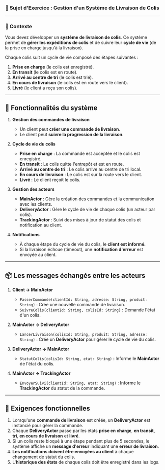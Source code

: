 ### 📘 **Sujet d'Exercice : Gestion d'un Système de Livraison de Colis**

---

### 🎯 **Contexte**  
Vous devez développer un **système de livraison de colis**. Ce système permet de **gérer les expéditions de colis** et de suivre leur **cycle de vie** (de la prise en charge jusqu'à la livraison). 

Chaque colis suit un cycle de vie composé des étapes suivantes :  
1. **Prise en charge** (le colis est enregistré).  
2. **En transit** (le colis est en route).  
3. **Arrivé au centre de tri** (le colis est trié).  
4. **En cours de livraison** (le colis est en route vers le client).  
5. **Livré** (le client a reçu son colis).  

---

## **🧩 Fonctionnalités du système**
1. **Gestion des commandes de livraison**  
   - Un client peut **créer une commande de livraison**.  
   - Le client peut **suivre la progression de la livraison**.  

2. **Cycle de vie du colis**  
   - **Prise en charge** : La commande est acceptée et le colis est enregistré.  
   - **En transit** : Le colis quitte l'entrepôt et est en route.  
   - **Arrivé au centre de tri** : Le colis arrive au centre de tri local.  
   - **En cours de livraison** : Le colis est sur la route vers le client.  
   - **Livré** : Le client reçoit le colis.  

3. **Gestion des acteurs**  
   - **MainActor** : Gère la création des commandes et la communication avec les clients.  
   - **DeliveryActor** : Gère le cycle de vie de chaque colis (un acteur par colis).  
   - **TrackingActor** : Suivi des mises à jour de statut des colis et notification au client.  

4. **Notifications**  
   - À chaque étape du cycle de vie du colis, le **client est informé**.  
   - Si la livraison échoue (timeout), une **notification d'erreur** est envoyée au client.  

---

## **📦 Les messages échangés entre les acteurs**
1. **Client -> MainActor**  
   - `PasserCommande(clientId: String, adresse: String, produit: String)` : Crée une nouvelle commande de livraison.  
   - `SuivreColis(clientId: String, colisId: String)` : Demande l'état d'un colis.  

2. **MainActor -> DeliveryActor**  
   - `LancerLivraison(colisId: String, produit: String, adresse: String)` : Crée un **DeliveryActor** pour gérer le cycle de vie du colis.  

3. **DeliveryActor -> MainActor**  
   - `StatutColis(colisId: String, etat: String)` : Informe le **MainActor** de l'état du colis.  

4. **MainActor -> TrackingActor**  
   - `EnvoyerSuivi(clientId: String, etat: String)` : Informe le **TrackingActor** du statut de la commande.  

---

## **📘 Exigences fonctionnelles**
1. Lorsqu'une **commande de livraison** est créée, un **DeliveryActor** est instancié pour gérer la commande.  
2. Chaque **DeliveryActor** passe par les états **prise en charge**, **en transit**, **tri**, **en cours de livraison** et **livré**.  
3. Si un colis reste bloqué à une étape pendant plus de 5 secondes, le système affiche un **message d'erreur** indiquant une **erreur de livraison**.  
4. **Les notifications doivent être envoyées au client** à chaque changement de statut du colis.  
5. L'**historique des états** de chaque colis doit être enregistré dans les logs.  
